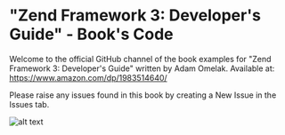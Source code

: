 # "Zend Framework 3: Developer's Guide" - Book's Code
Welcome to the official GitHub channel of the book examples for "Zend Framework 3: Developer's Guide" written by Adam Omelak.
Available at: https://www.amazon.com/dp/1983514640/

Please raise any issues found in this book by creating a New Issue in the Issues tab.

![alt text](http://divix.home.pl/zend3/okladka_first.png)
